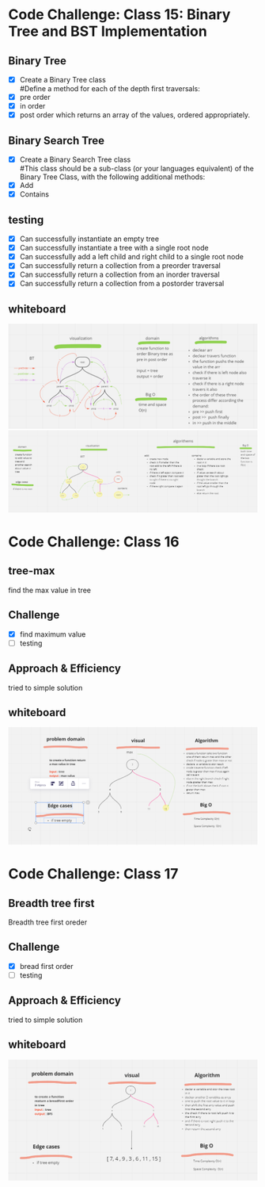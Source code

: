 # Code Challenge: Class 15: Binary Tree and BST Implementation

## Binary Tree

- [x] Create a Binary Tree class  
       #Define a method for each of the depth first traversals:
- [x] pre order
- [x] in order
- [x] post order which returns an array of the values, ordered appropriately.

## Binary Search Tree

- [x] Create a Binary Search Tree class  
       #This class should be a sub-class (or your languages equivalent) of the Binary Tree Class, with the following additional methods:
- [x] Add
- [x] Contains

## testing

- [x] Can successfully instantiate an empty tree
- [x] Can successfully instantiate a tree with a single root node
- [x] Can successfully add a left child and right child to a single root node
- [x] Can successfully return a collection from a preorder traversal
- [x] Can successfully return a collection from an inorder traversal
- [x] Can successfully return a collection from a postorder traversal

## whiteboard

![bt](img/bt1.PNG)
![bst](img/bst1.PNG)

# Code Challenge: Class 16

## tree-max

find the max value in tree

## Challenge

- [x] find maximum value
- [ ] testing

## Approach & Efficiency

tried to simple solution

## whiteboard

![max](img/maxx.PNG)

# Code Challenge: Class 17

## Breadth tree first

Breadth tree first oreder

## Challenge

- [x] bread first order
- [ ] testing

## Approach & Efficiency

tried to simple solution

## whiteboard

![max](img/challenge17.PNG)

